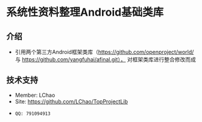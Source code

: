 ﻿系统性资料整理Android基础类库
==============================

介绍
--------
- 引用两个第三方Android框架类库（https://github.com/openproject/world/ 与 https://github.com/yangfuhai/afinal.git），
对框架类库进行整合修改而成


技术支持
------------------------------------
- Member: LChao
-   Site: <https://github.com/LChao/TopProjectLib>
-     QQ: 791094913

